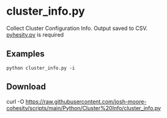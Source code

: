 
# **cluster_info.py**

   Collect Cluster Configuration Info.  Output saved to CSV.<br />
   [pyhesity.py](https://github.com/bseltz-cohesity/scripts/tree/master/python/pyhesity) is required 
   
  
 
## **Examples**

    python cluster_info.py -i

## **Download**
 curl -O https://raw.githubusercontent.com/josh-moore-cohesity/scripts/main/Python/Cluster%20Info/cluster_info.py
